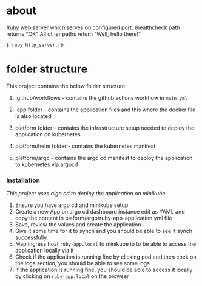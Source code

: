 # about
Ruby web server which
serves on configured port.
/healthcheck path returns "OK"
All other paths return "Well, hello there!"

`$ ruby http_server.rb`


# folder structure

This project contains the below folder structure

1. .github/workflows - contains the github actions workflow in `main.yml`

2. .app folder - contains the application files and this where the docker file is also located 

3.  platform folder - contains the infrastructure setup needed to deploy the application on kubernetes
    
4.   platform/helm  folder - contains the kubernetes manifest

5.   platform/argo - contains the argo cd manifest to deploy the application to kubernetes via argocd


### Installation

_This project uses algo cd to deploy the application on minikube._

1. Ensure you have argo cd and minikube setup 
2. Create a new App on argo cd dashboard instance edit as YAML and copy the content in plaform/argo/ruby-app-application.yml file
3. Save, review the  values and create the application
4. Give it some time for it to synch and you should be able to see it synch successfully
5. Map ingress host `ruby-app.local` to minikube ip to be able to access the application locally via it
6. Check if the application is running fine by clicking pod and then chek on the logs section, you should be able to see some logs
7. If the application is running fine, you should be able to access it locally by clicking on `ruby-app.local`  on the browser
   